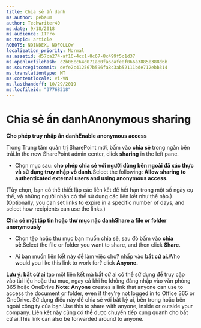 ```yaml
---
title: Chia sẻ ẩn danh
ms.author: pebaum
author: Techwriter40
ms.date: 9/18/2018
ms.audience: ITPro
ms.topic: article
ROBOTS: NOINDEX, NOFOLLOW
localization_priority: Normal
ms.assetid: d57ca274-af16-4cc1-8c67-8c499f5c1d37
ms.openlocfilehash: c2b06cc64d071a80fa6cafe0f066a3885e388d6b
ms.sourcegitcommit: defe2c412567b596fa8c3ab52111bde712ebb314
ms.translationtype: MT
ms.contentlocale: vi-VN
ms.lasthandoff: 10/29/2019
ms.locfileid: "37768318"
---
```

# <a name="anonymous-sharing"></a><span data-ttu-id="9d6fc-102">Chia sẻ ẩn danh</span><span class="sxs-lookup"><span data-stu-id="9d6fc-102">Anonymous sharing</span></span>

 <span data-ttu-id="9d6fc-103">**Cho phép truy nhập ẩn danh**</span><span class="sxs-lookup"><span data-stu-id="9d6fc-103">**Enable anonymous access**</span></span>
  
<span data-ttu-id="9d6fc-104">Trong Trung tâm quản trị SharePoint mới, bấm vào **chia sẻ** trong ngăn bên trái.</span><span class="sxs-lookup"><span data-stu-id="9d6fc-104">In the new SharePoint admin center, click **sharing** in the left pane.</span></span> 
  
- <span data-ttu-id="9d6fc-105">Chọn mục sau: **cho phép chia sẻ với người dùng bên ngoài đã xác thực và sử dụng truy nhập vô danh.**</span><span class="sxs-lookup"><span data-stu-id="9d6fc-105">Select the following: **Allow sharing to authenticated external users and using anonymous access.**</span></span>
  
<span data-ttu-id="9d6fc-106">(Tùy chọn, bạn có thể thiết lập các liên kết để hết hạn trong một số ngày cụ thể, và những người nhận có thể sử dụng các liên kết như thế nào.)</span><span class="sxs-lookup"><span data-stu-id="9d6fc-106">(Optionally, you can set links to expire in a specific number of days, and select how recipients can use the links.)</span></span>
    
 <span data-ttu-id="9d6fc-107">**Chia sẻ một tập tin hoặc thư mục nặc danh**</span><span class="sxs-lookup"><span data-stu-id="9d6fc-107">**Share a file or folder anonymously**</span></span>
  
- <span data-ttu-id="9d6fc-108">Chọn tệp hoặc thư mục bạn muốn chia sẻ, sau đó bấm vào **chia sẻ**.</span><span class="sxs-lookup"><span data-stu-id="9d6fc-108">Select the file or folder you want to share, and then click **Share**.</span></span> 
    
- <span data-ttu-id="9d6fc-109">Ai bạn muốn liên kết này để làm việc cho? nhấp vào **bất cứ ai.**</span><span class="sxs-lookup"><span data-stu-id="9d6fc-109">Who would you like this link to work for? click **Anyone.**</span></span>
  
 <span data-ttu-id="9d6fc-110">**Lưu ý**: **bất cứ ai** tạo một liên kết mà bất cứ ai có thể sử dụng để truy cập vào tài liệu hoặc thư mục, ngay cả khi họ không đăng nhập vào văn phòng 365 hoặc OneDrive.</span><span class="sxs-lookup"><span data-stu-id="9d6fc-110">**Note**: **Anyone** creates a link that anyone can use to access the document or folder, even if they're not logged in to Office 365 or OneDrive.</span></span> <span data-ttu-id="9d6fc-111">Sử dụng điều này để chia sẻ với bất kỳ ai, bên trong hoặc bên ngoài công ty của bạn.</span><span class="sxs-lookup"><span data-stu-id="9d6fc-111">Use this to share with anyone, inside or outside your company.</span></span> <span data-ttu-id="9d6fc-112">Liên kết này cũng có thể được chuyển tiếp xung quanh cho bất cứ ai.</span><span class="sxs-lookup"><span data-stu-id="9d6fc-112">This link can also be forwarded around to anyone.</span></span> 
    

